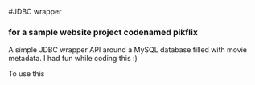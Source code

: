 #JDBC wrapper
### for a sample website project codenamed pikflix

A simple JDBC wrapper API around a MySQL database filled with movie metadata.
I had fun while coding this :)


To use this
